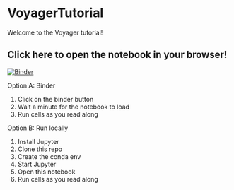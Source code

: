# VoyagerTutorial

Welcome to the Voyager tutorial!

## Click here to open the notebook in your browser!

[![Binder](https://mybinder.org/badge_logo.svg)](https://mybinder.org/v2/gh/elanlavie/VoyagerTutorialRepository/master?filepath=VoyagerTutorial.ipynb)

Option A: Binder
1. Click on the binder button
2. Wait a minute for the notebook to load
3. Run cells as you read along

Option B: Run locally
1. Install Jupyter
2. Clone this repo
3. Create the conda env
4. Start Jupyter
5. Open this notebook
6. Run cells as you read along
